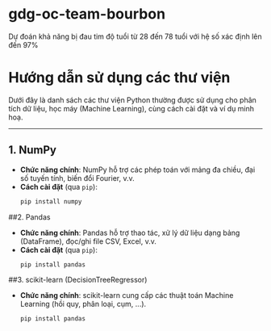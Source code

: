 # gdg-oc-team-bourbon
Dự đoán khả năng bị đau tim độ tuổi từ 28 đến 78 tuổi với hệ số xác định lên đến 97%

# Hướng dẫn sử dụng các thư viện

Dưới đây là danh sách các thư viện Python thường được sử dụng cho phân tích dữ liệu, học máy (Machine Learning), cùng cách cài đặt và ví dụ minh hoạ.

---

## 1. NumPy

- **Chức năng chính**: NumPy hỗ trợ các phép toán với mảng đa chiều, đại số tuyến tính, biến đổi Fourier, v.v.
- **Cách cài đặt** (qua `pip`):
  ```bash
  pip install numpy
##2. Pandas
- **Chức năng chính**: Pandas hỗ trợ thao tác, xử lý dữ liệu dạng bảng (DataFrame), đọc/ghi file CSV, Excel, v.v.
- **Cách cài đặt** (qua `pip`):
  ```bash
  pip install pandas
##3. scikit-learn (DecisionTreeRegressor)
- **Chức năng chính**: scikit-learn cung cấp các thuật toán Machine Learning (hồi quy, phân loại, cụm, ...).
  ```bash
  pip install pandas
